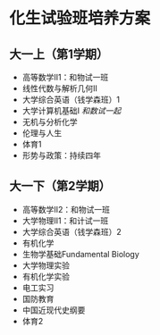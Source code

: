 # 化生试验班培养方案

## 大一上（第1学期）
- 高等数学II1：和物试一班
- 线性代数与解析几何II
- 大学综合英语（钱学森班）1
- 大学计算机基础I  *和数试一起*
- 无机与分析化学
- 伦理与人生
- 体育1
- 形势与政策：持续四年

## 大一下（第2学期）
- 高等数学II2：和物试一班
- 大学物理II1：和计试一班
- 大学综合英语（钱学森班）2
- 有机化学
- 生物学基础Fundamental Biology
- 大学物理实验
- 有机化学实验
- 电工实习
- 国防教育
- 中国近现代史纲要
- 体育2

## 
